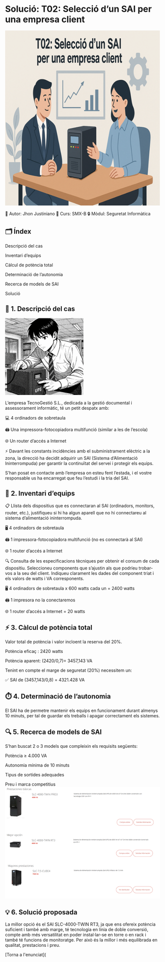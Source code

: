 # Solució: T02: Selecció d’un SAI per una empresa client
![Portada](img/Portada.png)

👤 Autor: Jhon Justiniano
🏫 Curs: SMX-B
🔒 Mòdul: Seguretat Informàtica

## 🗂️ Índex

Descripció del cas

Inventari d’equips

Càlcul de potència total

Determinació de l’autonomia

Recerca de models de SAI

Solució

## 📄 1. Descripció del cas
![Imatge de la tasca](img/T02imatge.png)

L’empresa TecnoGestió S.L., dedicada a la gestió documental i assessorament informàtic, té un petit despatx amb:

💻 4 ordinadors de sobretaula

🖨️ Una impressora-fotocopiadora multifunció (similar a les de l’escola)

🌐 Un router d’accés a Internet

⚡ Davant les constants incidències amb el subministrament elèctric a la zona, la direcció ha decidit adquirir un SAI (Sistema d’Alimentació Ininterrompuda) per garantir la continuïtat del servei i protegir els equips.

S’han posat en contacte amb l’empresa on esteu fent l’estada, i el vostre responsable us ha encarregat que feu l’estudi i la tria del SAI.

## 🧾 2. Inventari d’equips

📋 Llista dels dispositius que es connectaran al SAI (ordinadors, monitors,
router, etc.), justifiqueu si hi ha algun aparell que no hi connectareu al
sistema d’alimentació ininterrompuda.

🖥️ 4 ordinadors de sobretaula

🖨️ 1 impressora-fotocopiadora multifunció (no es connectarà al SAI)

🌐 1 router d’accés a Internet

🔍 Consulta de les especificacions tècniques per obtenir el consum de
cada dispositiu. Seleccioneu components que s’ajustin als que podríeu
trobar-vos a la seu del client. Indiqueu clarament les dades del
component triat i els valors de watts i VA corresponents.

🖥️ 4 ordinadors de sobretaula x 600 watts cada un = 2400 watts

🖨️ 1 impresora no la conectaremos

🌐 1 router d’accés a Internet = 20 watts

## ⚡ 3. Càlcul de potència total

Valor total de potència i valor incloent la reserva del 20%.

Potència eficaç : 2420 watts

Potència aparent: (2420/0,7)= 3457,143 VA

Tenint en compte el marge de seguretat (20%) necessitem un:

✅ SAI de (3457,143/0,8) = 4321.428 VA

## ⏱️ 4. Determinació de l’autonomia

El SAI ha de permetre mantenir els equips en funcionament durant almenys 10 minuts, per tal de guardar els treballs i apagar correctament els sistemes.

## 🔍 5. Recerca de models de SAI

S’han buscat 2 o 3 models que compleixin els requisits següents:

Potència ≥ 4.000 VA

Autonomia mínima de 10 minuts

Tipus de sortides adequades

Preu i marca competitius
![Models de SAI](img/SAI.png)

## 💡 6. Solució proposada

La millor opció és el SAI SLC-4000-TWIN RT3, ja que ens ofereix potència suficient i també
amb marge, té tecnologia en línia de doble conversió, compte amb més versatilitat en poder
instal·lar-se en torre o en rack i també té funcions de monitoratge. Per això és la millor i més
equilibrada en qualitat, prestacions i preu.

[Torna a l'enunciat](
